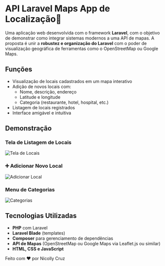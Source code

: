 # API Laravel Maps App de Localização📍

Uma aplicação web desenvolvida com o framework **Laravel**, com o objetivo de demonstrar como integrar sistemas modernos a uma API de mapas. A proposta é unir a **robustez e organização do Laravel** com o poder de visualização geográfica de ferramentas como o OpenStreetMap ou Google Maps.

## Funções

- Visualização de locais cadastrados em um mapa interativo
- Adição de novos locais com:
  - Nome, descrição, endereço
  - Latitude e longitude
  - Categoria (restaurante, hotel, hospital, etc.)
- Listagem de locais registrados
- Interface amigável e intuitiva

## Demonstração

### Tela de Listagem de Locais
![Tela de Locais](<img width="1896" height="878" alt="image" src="https://github.com/user-attachments/assets/4b1f9518-b084-4f68-8802-59d6bbe8ffb6" />
)

### ➕ Adicionar Novo Local
![Adicionar Local](<img width="666" height="875" alt="image" src="https://github.com/user-attachments/assets/59bf8a98-34db-4226-8dd8-956df3b001d5" />
)

###  Menu de Categorias
![Categorias](<img width="490" height="588" alt="image" src="https://github.com/user-attachments/assets/5393ec69-d402-4012-b9b0-74314922025f" />
)

## Tecnologias Utilizadas

- **PHP** com Laravel
- **Laravel Blade** (templates)
- **Composer** para gerenciamento de dependências
- **API de Mapas** (OpenStreetMap ou Google Maps via Leaflet.js ou similar)
- **HTML, CSS e JavaScript**



Feito com ❤️ por Nicolly Cruz
